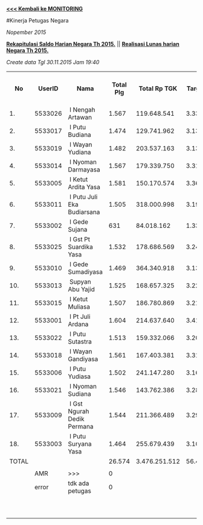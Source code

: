 **[<<< Kembali ke MONITORING](https://github.com/suriawan/Area-Bali-Utara/blob/master/TUSBUNG.md)**


#Kinerja Petugas Negara

_Nopember 2015_


**[Rekapitulasi Saldo Harian Negara Th 2015.](https://github.com/suriawan/Area-Bali-Utara/blob/master/SaldoHarian-Negara-2015.md)** || 
**[Realisasi Lunas harian Negara Th 2015.](https://github.com/suriawan/Area-Bali-Utara/blob/master/RealisasiLunas-Neg-2015.md)**


_Create data Tgl 30.11.2015 Jam 19:40_



<table><tbody><tr><th>No</th><th>UserID</th><th>Nama</th><th>Total Plg</th><th>Total Rp TGK</th><th>Target TGK</th><th>Realisasi Saldo TGK (Blm Lunas)</th><th>% Pencapaian Thd Target TGK</th><th>PK 2 Bln - Blm Lunas</th><th>PK 3 Bln - Blm Lunas</th></tr><tr><td>1.</td><td>5533026</td><td>&nbsp;I Nengah Artawan</td><td>1.567</td><td>119.648.541</td><td>3.336.942</td><td>0</td><td>200%</td><td>0</td><td>0</td></tr><tr><td>2.</td><td>5533017</td><td>&nbsp;I Putu Budiana</td><td>1.474</td><td>129.741.962</td><td>3.134.581</td><td>249.824</td><td>192%</td><td>0</td><td>0</td></tr><tr><td>3.</td><td>5533019</td><td>&nbsp;I Wayan Yudiana</td><td>1.482</td><td>203.537.163</td><td>3.135.307</td><td>2.847.997</td><td>109%</td><td>0</td><td>0</td></tr><tr><td>4.</td><td>5533014</td><td>&nbsp;I Nyoman Darmayasa</td><td>1.567</td><td>179.339.750</td><td>3.315.081</td><td>1.087.302</td><td>167%</td><td>1</td><td>0</td></tr><tr><td>5.</td><td>5533005</td><td>&nbsp;I Ketut Ardita Yasa</td><td>1.581</td><td>150.170.574</td><td>3.360.289</td><td>609.454</td><td>182%</td><td>0</td><td>0</td></tr><tr><td>6.</td><td>5533011</td><td>&nbsp;I Putu Juli Eka Budiarsana</td><td>1.505</td><td>318.000.998</td><td>3.196.928</td><td>757.605</td><td>176%</td><td>0</td><td>0</td></tr><tr><td>7.</td><td>5533002</td><td>&nbsp;I Gede Sujana</td><td>631</td><td>84.018.162</td><td>1.335.094</td><td>1.004.284</td><td>125%</td><td>0</td><td>0</td></tr><tr><td>8.</td><td>5533025</td><td>&nbsp;I Gst Pt Suardika Yasa</td><td>1.532</td><td>178.686.569</td><td>3.245.060</td><td>1.033.767</td><td>168%</td><td>0</td><td>0</td></tr><tr><td>9.</td><td>5533010</td><td>&nbsp;I Gede Sumadiyasa</td><td>1.469</td><td>364.340.918</td><td>3.131.097</td><td>2.471.039</td><td>121%</td><td>0</td><td>0</td></tr><tr><td>10.</td><td>5533013</td><td>&nbsp;Supyan Abu Yajid</td><td>1.525</td><td>168.657.325</td><td>3.227.007</td><td>2.528.965</td><td>122%</td><td>0</td><td>0</td></tr><tr><td>11.</td><td>5533015</td><td>&nbsp;I Ketut Muliasa</td><td>1.507</td><td>186.780.869</td><td>3.210.340</td><td>2.655.294</td><td>117%</td><td>0</td><td>0</td></tr><tr><td>12.</td><td>5533001</td><td>&nbsp;I Pt Juli Ardana</td><td>1.604</td><td>214.637.640</td><td>3.410.709</td><td>2.161.923</td><td>137%</td><td>1</td><td>0</td></tr><tr><td>13.</td><td>5533022</td><td>&nbsp;I Putu Sutastra</td><td>1.513</td><td>159.332.066</td><td>3.203.595</td><td>1.505.859</td><td>153%</td><td>0</td><td>0</td></tr><tr><td>14.</td><td>5533018</td><td>&nbsp;I Wayan Gandiyasa</td><td>1.561</td><td>167.403.381</td><td>3.311.592</td><td>3.032.076</td><td>108%</td><td>0</td><td>0</td></tr><tr><td>15.</td><td>5533006</td><td>&nbsp;I Putu Yudiasa</td><td>1.502</td><td>241.147.280</td><td>3.167.234</td><td>1.177.310</td><td>163%</td><td>0</td><td>0</td></tr><tr><td>16.</td><td>5533021</td><td>&nbsp;I Nyoman Sudiana</td><td>1.546</td><td>143.762.386</td><td>3.286.829</td><td>0</td><td>200%</td><td>0</td><td>0</td></tr><tr><td>17.</td><td>5533009</td><td>&nbsp;I Gst Ngurah Dedik Permana</td><td>1.544</td><td>211.366.489</td><td>3.290.183</td><td>2.782.730</td><td>115%</td><td>1</td><td>1</td></tr><tr><td>18.</td><td>5533003</td><td>&nbsp;I Putu Suryana Yasa</td><td>1.464</td><td>255.679.439</td><td>3.109.351</td><td>3.104.713</td><td>100%</td><td>2</td><td>0</td></tr><tr><td>TOTAL</td><td> </td><td> </td><td>26.574</td><td>3.476.251.512</td><td>56.407.219</td><td>29.010.142</td><td>149%</td><td> </td><td> </td></tr><tr><td> </td><td> </td><td> </td><td> </td><td> </td><td> </td><td> </td><td> </td><td> </td><td> </td></tr><tr><td> </td><td>AMR</td><td>&gt;&gt;&gt;</td><td>0</td><td> </td><td> </td><td>0</td><td> </td><td>0</td><td>0</td></tr><tr><td> </td><td>error</td><td>tdk ada petugas</td><td>0</td><td> </td><td> </td><td>0</td><td> </td><td>0</td><td>0</td></tr><tr><td> </td><td> </td><td> </td><td> </td><td> </td><td> </td><td> - </td><td> </td><td> </td><td> </td></tr><tr><td> </td><td> </td><td> </td><td> </td><td> </td><td> </td><td> </td><td> </td><td> </td><td> </td></tr><tr><td> </td><td> </td><td> </td><td> </td><td> </td><td> </td><td> 29.010.142 </td><td> </td><td> </td><td> </td></tr></tbody></table>
